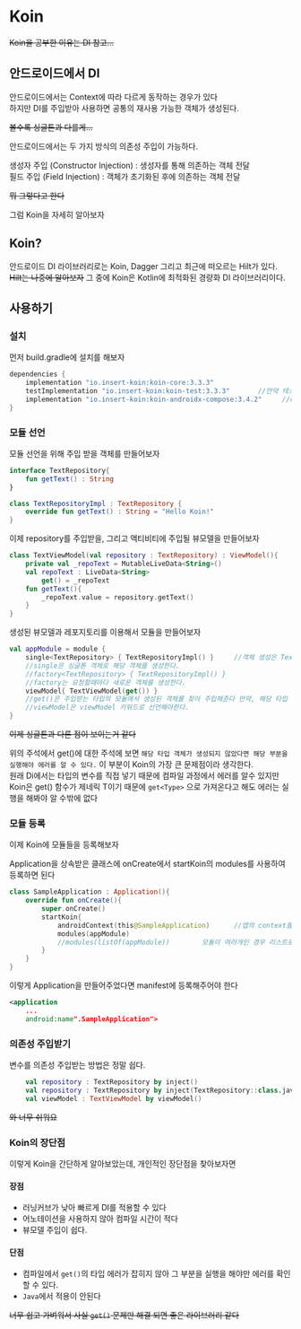 # Koin

~~Koin을 공부한 이유는 DI 참고...~~   

## 안드로이드에서 DI
안드로이드에서는 Context에 따라 다르게 동작하는 경우가 있다   
하지만 DI를 주입받아 사용하면 공통의 재사용 가능한 객체가 생성된다.   

~~볼수록 싱글톤과 다를게...~~ 

안드로이드에서는 두 가지 방식의 의존성 주입이 가능하다.

생성자 주입 (Constructor Injection) : 생성자를 통해 의존하는 객체 전달   
필드 주입 (Field Injection) : 객체가 초기화된 후에 의존하는 객체 전달

~~뭐 그렇다고 한다~~

그럼 Koin을 자세히 알아보자


## Koin?
안드로이드 DI 라이브러리로는 Koin, Dagger 그리고 최근에 떠오르는 Hilt가 있다. 
~~Hilt는 나중에 알아보자~~ 그 중에 Koin은 Kotlin에 최적화된 경량화 DI 라이브러리이다. 

## 사용하기
### 설치
먼저 build.gradle에 설치를 해보자

```gradle
dependencies {
    implementation "io.insert-koin:koin-core:3.3.3"
    testImplementation "io.insert-koin:koin-test:3.3.3"       //만약 테스트를 하고자 한다면 추가하자
    implementation "io.insert-koin:koin-androidx-compose:3.4.2"     //compose 앱은 이걸로 추가하면 된다
}
```

### 모듈 선언
모듈 선언을 위해 주입 받을 객체를 만들어보자
```kotlin
interface TextRepository{
    fun getText() : String
}

class TextRepositoryImpl : TextRepository {
    override fun getText() : String = "Hello Koin!"
}
```
이제 repository를 주입받을, 그리고 액티비티에 주입될 뷰모델을 만들어보자
```kotlin
class TextViewModel(val repository : TextRepository) : ViewModel(){
    private val _repoText = MutableLiveData<String>()
    val repoText : LiveData<String>
        get() = _repoText
    fun getText(){
        _repoText.value = repository.getText()
    }
}
```
생성된 뷰모델과 레포지토리를 이용해서 모듈을 만들어보자
```kotlin
val appModule = module {
    single<TextRepository> { TextRepositoryImpl() }     //객체 생성은 TextRepositoryImpl로 하지만 실제 타입은 TextRepository
    //single은 싱글톤 객체로 해당 객체를 생성한다.
    //factory<TextRepository> { TextRepositoryImpl() }
    //factory는 요청할때마다 새로운 객체를 생성한다.
    viewModel{ TextViewModel(get()) }
    //get()은 주입받는 타입의 모듈에서 생성된 객체를 찾아 주입해준다 만약, 해당 타입 객체가 생성되지 않았다면 해당 부분을 실행해야 에러를 알 수 있다.
    //viewModel은 viewModel 키워드로 선언해야한다.
}
```

~~이제 싱글톤과 다른 점이 보이는거 같다~~

위의 주석에서 get()에 대한 주석에 보면 
`해당 타입 객체가 생성되지 않았다면 해당 부분을 실행해야 에러를 알 수 있다.`
이 부분이 Koin의 가장 큰 문제점이라 생각한다.   
원래 Di에서는 타입의 변수를 직접 넣기 때문에 컴파일 과정에서 에러를 알수 있지만 Koin은 get() 함수가 제네릭 T이기 때문에 `get<Type>` 으로 가져온다고 해도 에러는 실행을 해봐야 알 수밖에 없다

### 모듈 등록
이제 Koin에 모듈들을 등록해보자

Application을 상속받은 클래스에 onCreate에서 startKoin의 modules를 사용하여 등록하면 된다

```kotlin
class SampleApplication : Application(){
    override fun onCreate(){
        super.onCreate()
        startKoin{
            androidContext(this@SampleApplication)      //앱의 context를 해당 application을 사용하도록 하는
            modules(appModule)
            //modules(listOf(appModule))        모듈이 여러개인 경우 리스트로 한번에 넣어줄 수 있다.
        }
    }
}
```
이렇게 Application을 만들어주었다면 manifest에 등록해주어야 한다
```xml
<application
    ...
    android:name".SampleApplication">
```

### 의존성 주입받기

변수를 의존성 주입받는 방법은 정말 쉽다.
```kotlin
    val repository : TextRepository by inject()
    val repository : TextRepository by inject(TextRepository::class.java)
    val viewModel : TextViewModel by viewModel()
```
~~와 너무 쉬워요~~

### Koin의 장단점

이렇게 Koin을 간단하게 알아보았는데, 개인적인 장단점을 찾아보자면
#### 장점
- 러닝커브가 낮아 빠르게 DI를 적용할 수 있다
- 어노테이션을 사용하지 않아 컴파일 시간이 적다
- 뷰모델 주입이 쉽다.
#### 단점
- 컴파일에서 `get()`의 타입 에러가 잡히지 않아 그 부분을 실행을 해야만 에러를 확인할 수 있다.
- `Java`에서 적용이 안된다

~~너무 쉽고 가벼워서 사실 `get()` 문제만 해결 되면 좋은 라이브러리 같다~~